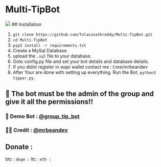# Multi-TipBot
<img src="https://raw.githubusercontent.com/Tulasinathreddy/Multi-TipBot/main/logo.png?token=AIIFDDRU3NX5I6MUSKNXJB27SKUEI">
## Installation

1. `git clone https://github.com/Tulasinathreddy/Multi-TipBot.git`
2. `cd Multi-TipBot`
3. `pip3 install -r requirements.txt`
4. Create a MySql Database.
5. upload the `.sql` file to your database.
4. Goto config.py file and set your bot details and database details.
5. If you didnt register in wapi wallet contact me : t.me/mrbeandev
5. After Your are done with setting up everything. Run the Bot. `python3 tipper.py`.

## 🚫 The bot must be the admin of the group and give it all the permissions!!

### 🤖 Demo Bot : [@group_tip_bot](https://t.me/group_tip_bot)
### 👨‍💻 Credit : [@mrbeandev](https://t.me/mrbeandev)

## Donate :

btc : ``
doge : ``
ltc : ``
eth : ``
